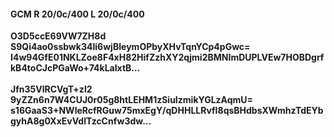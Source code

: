 #### GCM R 20/0c/400 L 20/0c/400
**O3D5ccE69VW7ZH8d**<br/>**S9Qi4ao0ssbwk34Ii6wjBIeymOPbyXHvTqnYCp4pGwc=**<br/>**I4w94GfE01NKLZoe8F4xH82HifZzhXY2qjmi2BMNImDUPLVEw7HOBDgrfkB4toCJcPGaWo+74kLaIxtB...**<br/><br/>
**Jfn35VlRCVgT+zl2**<br/>**9yZZn6n7W4CUJ0r05g8htLEHM1zSiuIzmikYGLzAqmU=**<br/>**s16GaaS3+NWleRcfRGuw75mxEgY/qDHHLLRvfI8qsBHdbsXWmhzTdEYbgyhA8g0XxEvVdlTzcCnfw3dw...**